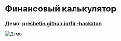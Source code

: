 # Финансовый калькулятор

### Демо: [preshetin.github.io/fin-hackaton](https://preshetin.github.io/fin-hackaton/)

![Демо](https://www.dropbox.com/s/kjp470q3n6txdin/out.gif?raw=1 "Logo Title Text 1")
